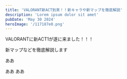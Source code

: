 ```yaml
---
title: 'VALORANT新ACT到来！！新キャラや新マップを徹底解説'
description: 'Lorem ipsum dolor sit amet'
pubDate: 'May 30 2024'
heroImage: '/117187e0.png'
---
```




VALORANTに新ACT1が遂に来ました！！！

新マップなどを徹底解説します

ああ

ああ
ああ